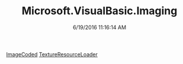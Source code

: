 ﻿---
title: Microsoft.VisualBasic.Imaging
date: 6/19/2016 11:16:14 AM
---

[ImageCoded](T-Microsoft.VisualBasic.Imaging.ImageCoded.html)
[TextureResourceLoader](T-Microsoft.VisualBasic.Imaging.TextureResourceLoader.html)
